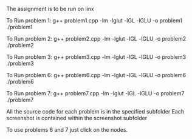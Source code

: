 The assignment is to be run on linx

To Run problem 1:
g++ problem1.cpp -lm -lglut -lGL -lGLU -o problem1
./problem1

To Run problem 2:
g++ problem2.cpp -lm -lglut -lGL -lGLU -o problem2
./problem2

To Run problem 3:
g++ problem3.cpp -lm -lglut -lGL -lGLU -o problem3
./problem3

To Run problem 6:
g++ problem6.cpp -lm -lglut -lGL -lGLU -o problem6
./problem6

To Run problem 7:
g++ problem7.cpp -lm -lglut -lGL -lGLU -o problem7
./problem7

All the source code for each problem is in the specified subfolder
Each screenshot is contained within the screenshot subfolder

To use problems 6 and 7 just click on the nodes.

